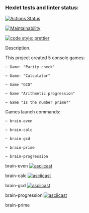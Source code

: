 ### Hexlet tests and linter status:

[![Actions Status](https://github.com/NatShulga/frontend-project-44/actions/workflows/hexlet-check.yml/badge.svg)](https://github.com/NatShulga/frontend-project-44/actions)

[![Maintainability](https://api.codeclimate.com/v1/badges/a592b50c86af19b8f6f4/maintainability)](https://codeclimate.com/github/NatShulga/frontend-project-44/maintainability) 

[![code style: prettier](https://img.shields.io/badge/code_style-prettier-ff69b4.svg?style=flat-square)](https://github.com/prettier/prettier)


Description.

This project created 5 console games:

    ~ Game: "Parity check"

    ~ Game: "Calculator"

    ~ Game "GCD"

    ~ Game "Arithmetic progression"

    ~ Game "Is the number prime?"

Games launch commands:

    ~ brain-even

    ~ brain-calc

    ~ brain-gcd

    ~ brain-prime

    ~ brain-progression

brain-even [![asciicast](https://asciinema.org/a/h4xA0zuAU9i9JCovez4PhAmoU.svg)](https://asciinema.org/a/h4xA0zuAU9i9JCovez4PhAmoU) 

brain-calc [![asciicast](https://asciinema.org/a/nEVKVkSpkgi5Pn8B70u78T4n3.svg)](https://asciinema.org/a/nEVKVkSpkgi5Pn8B70u78T4n3)

brain-gcd  [![asciicast](https://asciinema.org/a/uP8GfgKE542rgNr3bGT9b9q2Q.svg)](https://asciinema.org/a/uP8GfgKE542rgNr3bGT9b9q2Q)

brain-progression  [![asciicast](https://asciinema.org/a/P09jM7pQbBDURinMDFar2xXNa.svg)](https://asciinema.org/a/P09jM7pQbBDURinMDFar2xXNa)

brain-prime 


